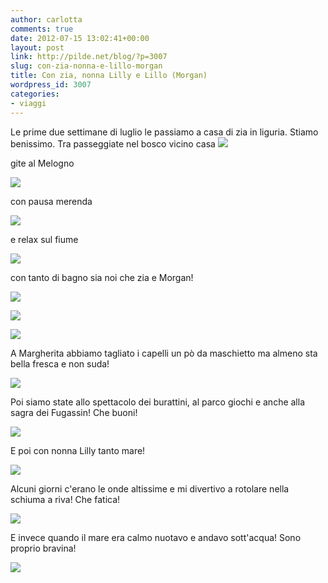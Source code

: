 ```yaml
---
author: carlotta
comments: true
date: 2012-07-15 13:02:41+00:00
layout: post
link: http://pilde.net/blog/?p=3007
slug: con-zia-nonna-e-lillo-morgan
title: Con zia, nonna Lilly e Lillo (Morgan)
wordpress_id: 3007
categories:
- viaggi
---
```


Le prime due settimane di luglio le passiamo a casa di zia in liguria.
Stiamo benissimo. Tra passeggiate nel bosco vicino casa
![](http://pilde.net/blog/wp-content/uploads/2012/07/zia_bosco.jpg)

gite al Melogno

![](http://pilde.net/blog/wp-content/uploads/2012/07/bosco.jpg)

con pausa merenda

![](http://pilde.net/blog/wp-content/uploads/2012/07/bosco_merenda.jpg)

e relax sul fiume

![](http://pilde.net/blog/wp-content/uploads/2012/07/fiume2.jpg)

con tanto di bagno sia noi che zia e Morgan!

![](http://pilde.net/blog/wp-content/uploads/2012/07/fiume3.jpg)

![](http://pilde.net/blog/wp-content/uploads/2012/07/bellissima.jpg)

![](http://pilde.net/blog/wp-content/uploads/2012/07/bagno_zia.jpg)

A Margherita abbiamo tagliato i capelli un pò da maschietto ma almeno sta bella fresca e non suda!

![](http://pilde.net/blog/wp-content/uploads/2012/07/parrucchiere.jpg)

Poi siamo state allo spettacolo dei burattini, al parco giochi e anche alla sagra dei Fugassin! Che buoni!

![](http://pilde.net/blog/wp-content/uploads/2012/07/sagra.jpg)

E poi con nonna Lilly tanto mare!

![](http://pilde.net/blog/wp-content/uploads/2012/07/mare.jpg)

Alcuni giorni c'erano le onde altissime e mi divertivo a rotolare nella schiuma a riva! Che fatica!

![](http://pilde.net/blog/wp-content/uploads/2012/07/onde.jpg)

E invece quando il mare era calmo nuotavo e andavo sott'acqua! Sono proprio bravina!

![](http://pilde.net/blog/wp-content/uploads/2012/07/sottacqua.jpg)
